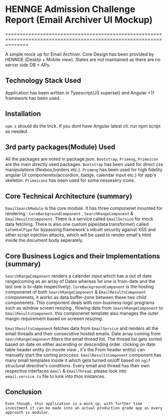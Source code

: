 # HENNGE Admission Challenge Report (Email Archiver UI Mockup)

====================================================================================================================

  A simple mock up for Email Archiver. Core Design has been provided by HENNGE (Desktp + Mobile view). States are not maintained as there are no server side DB + APs.

## Technology Stack Used

  Application has been written in Typescript(JS superset) and Angular +11 framework has been used.

## Installation

  `npm i` should do the trick. If you dont have Angular latest cli. run npm script as needed. 

## 3rd party packages(Module) Used

  All the packages are noted in package.json. 
  `Bootstrap`, `Primeng`, `Primeicon` are the main directly used packages.
  `Bootstrap` has been used for direct css manipulations (flexbox,borders etc.).
  `Primeng` has been used for high fidelity angular UI  componenets(accordion, badge, calendar input etc.) for app's skeleton.
  `Primeicons` has been used for some nessesery icons.

## Core Technical Architecture (summary)

  `EmailSearchModule` is the core module. It has three componenet mounted for rendering : `CoreBackgroundComponent` , `SearchRangeComponent` & `EmailResultsComponent`. There is a service called `EmailService` for mock data fetching. There is also one custom pipe(data transformer) called `SafeHtmlPipe` for bypassing framework's inbuilt security against XSS and other script injection attacks, which will be used to render  email's html inside the document body seperately. 

## Core Business Logics and their Implementations (summary)
   
   `SearchRangeComponent` renders a calender input which has a out of date range(coming as an array of Dates whereas 1st one is from-date and the last one is to-date respectively). 
   `CoreBackgroundComponent` is the hosting componenet of both  `SearchRangeComponent` & `EmailResultsComponent` componenets, it works as data buffer-zone between these two child componenets. This component deals with non-business-logic programs such as window screen resizing , flowing data from `SearchRangeComponent` to `EmailResultsComponent`. this componenet template also manages the outer margin requirement based on screeen resizing.

   `EmailResultsComponent` fetches data from `EmailService` and renders all the email threads and their consecutive hosted emails. Date array coming from `SearchRangeComponent` filters the email thread list. The thread list gets sorted based on date on either ascending or descending order. clicking on date table header entity (in movile view , it's the From header entity) can manually start the sorting proccess. 
   `EmailResultsComponent` component has many small templates inside it which gets turned on/off based on `ngif` structural directive's conditions. Every email and thread has their own respective interfaces `email` & `EmailThread`. please look into `email.service.ts` file to look into thos instances.  


## Conclusion
    Even though, this application is a mock up, with further time investment it can be made into an actual production grade app as every approach is modular. 

     
